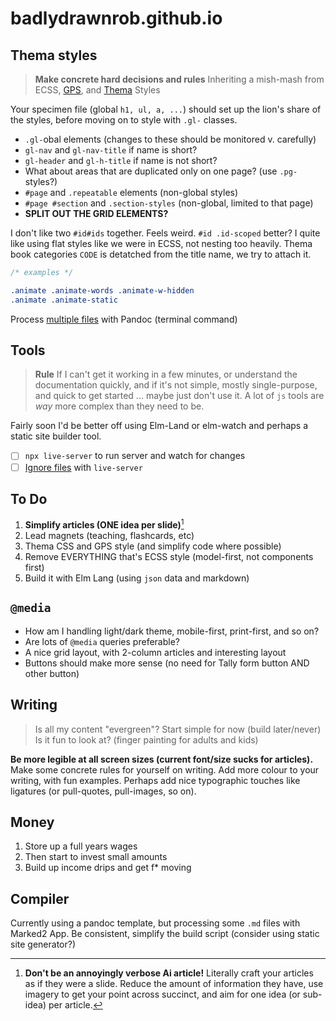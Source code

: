 # badlydrawnrob.github.io

## Thema styles

> **Make concrete hard decisions and rules**
> Inheriting a mish-mash from ECSS, [GPS](https://medium.com/@jescalan/bem-is-terrible-f421495d093a), and [Thema](https://ns.editeur.org/thema/en) Styles

Your specimen file (global `h1, ul, a, ...`) should set up the lion's share of the styles, before moving on to style with `.gl-` classes.

- `.gl-`obal elements (changes to these should be monitored v. carefully)
- `gl-nav` and `gl-nav-title` if name is short?
- `gl-header` and `gl-h-title` if name is not short?
- What about areas that are duplicated only on one page? (use `.pg-` styles?)
- `#page` and `.repeatable` elements (non-global styles)
- `#page #section` and `.section-styles` (non-global, limited to that page)
- **SPLIT OUT THE GRID ELEMENTS?**

I don't like two `#id#ids` together. Feels weird. `#id .id-scoped` better?
I quite like using flat styles like we were in ECSS, not nesting too heavily.
Thema book categories `CODE` is detatched from the title name, we try to attach it.

```css
/* examples */

.animate .animate-words .animate-w-hidden
.animate .animate-static
```

Process [multiple files](https://app.studyraid.com/en/read/15019/519413/processing-multiple-files-with-wildcards) with Pandoc (terminal command)


## Tools

> **Rule** If I can't get it working in a few minutes, or understand the documentation quickly, and if it's not simple, mostly single-purpose, and quick to get started ... maybe just don't use it. A lot of `js` tools are _way_ more complex than they need to be.

Fairly soon I'd be better off using Elm-Land or elm-watch and perhaps a static site builder tool.

- [ ] `npx live-server` to run server and watch for changes
- [ ] [Ignore files](https://github.com/tapio/live-server/issues/151) with `live-server`

## To Do

1. **Simplify articles (ONE idea per slide)**[^1]
2. Lead magnets (teaching, flashcards, etc)
3. Thema CSS and GPS style (and simplify code where possible)
4. Remove EVERYTHING that's ECSS style (model-first, not components first)
4. Build it with Elm Lang (using `json` data and markdown)

## `@media`

- How am I handling light/dark theme, mobile-first, print-first, and so on?
- Are lots of `@media` queries preferable?
- A nice grid layout, with 2-column articles and interesting layout
- Buttons should make more sense (no need for Tally form button AND other button)

## Writing

> Is all my content "evergreen"?
> Start simple for now (build later/never)
> Is it fun to look at? (finger painting for adults and kids)

**Be more legible at all screen sizes (current font/size sucks for articles).** Make some concrete rules for yourself on writing. Add more colour to your writing, with fun examples. Perhaps add nice typographic touches like ligatures (or pull-quotes, pull-images, so on).

## Money

1. Store up a full years wages
2. Then start to invest small amounts
3. Build up income drips and get f* moving

## Compiler

Currently using a pandoc template, but processing some `.md` files with Marked2 App.
Be consistent, simplify the build script (consider using static site generator?)


[^1]: **Don't be an annoyingly verbose Ai article!** Literally craft your articles as if they were a slide. Reduce the amount of information they have, use imagery to get your point across succinct, and aim for one idea (or sub-idea) per article.
